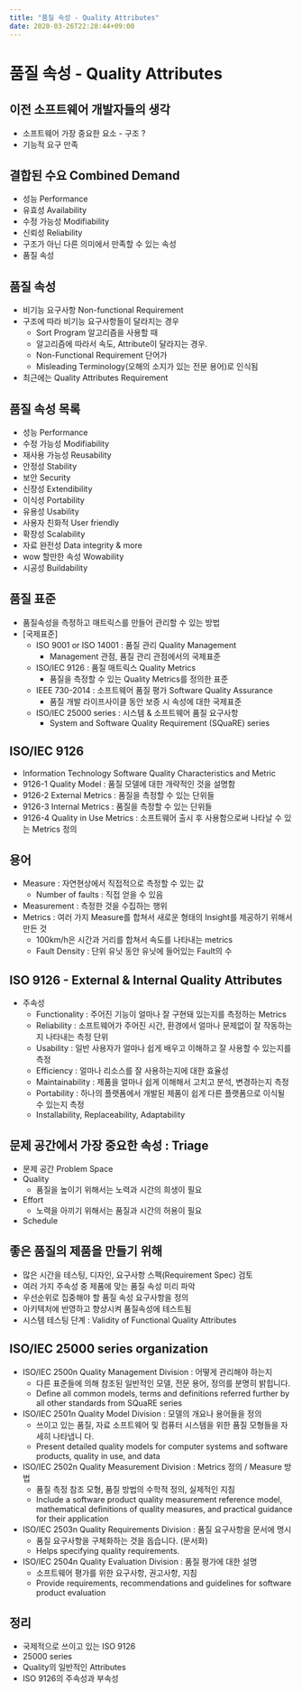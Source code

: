 ```yaml
---
title: "품질 속성 - Quality Attributes"
date: 2020-03-26T22:28:44+09:00
---
```


# 품질 속성 - Quality Attributes

## 이전 소프트웨어 개발자들의 생각

- 소프트웨어 가장 중요한 요소 - 구조 ?
- 기능적 요구 만족

## 결합된 수요 Combined Demand

- 성능 Performance
- 유효성 Availability
- 수정 가능성 Modifiability
- 신뢰성 Reliability
- 구조가 아닌 다른 의미에서 만족할 수 있는 속성
- 품질 속성

## 품질 속성

- 비기능 요구사항 Non-functional Requirement
- 구조에 따라 비기능 요구사항들이 달라지는 경우
	- Sort Program 알고리즘을 사용할 때
	- 알고리즘에 따라서 속도, Attribute이 달라지는 경우.
	- Non-Functional Requirement 단어가
	- Misleading Terminology(오해의 소지가 있는 전문 용어)로 인식됨
- 최근에는 Quality Attributes Requirement

## 품질 속성 목록

- 성능 Performance
- 수정 가능성 Modifiability
- 재사용 가능성 Reusability
- 안정성 Stability
- 보안 Security
- 신장성 Extendibility
- 이식성 Portability
- 유용성 Usability
- 사용자 친화적 User friendly
- 확장성 Scalability
- 자료 완전성 Data integrity & more
- wow 할만한 속성 Wowability
- 시공성 Buildability

## 품질 표준

- 품질속성을 측정하고 매트릭스를 만들어 관리할 수 있는 방법
- [국제표준]
	- ISO 9001 or ISO 14001 : 품질 관리 Quality Management
		- Management 관점, 품질 관리 관점에서의 국제표준
	- ISO/IEC 9126 : 품질 매트릭스 Quality Metrics
		- 품질을 측정할 수 있는 Quality Metrics를 정의한 표준
	- IEEE 730-2014 : 소프트웨어 품질 평가 Software Quality Assurance
		- 품질 개발 라이프사이클 동안 보증 시 속성에 대한 국제표준
	- ISO/IEC 25000 series : 시스템 & 소프트웨어 품질 요구사항
		- System and Software Quality Requirement (SQuaRE) series

## ISO/IEC 9126

- Information Technology Software Quality Characteristics and Metric
- 9126-1 Quality Model : 품질 모델에 대한 개략적인 것을 설명함
- 9126-2 External Metrics : 품질을 측정할 수 있는 단위들
- 9126-3  Internal Metrics : 품질을 측정할 수 있는 단위들
- 9126-4 Quality in Use Metrics : 소프트웨어 출시 후 사용함으로써 나타날 수 있는 Metrics 정의

## 용어

- Measure : 자연현상에서 직접적으로 측정할 수 있는 값
	- Number of faults : 직접 얻을 수 있음
- Measurement : 측정한 것을 수집하는 행위
- Metrics : 여러 가지 Measure를 합쳐서 새로운 형태의 Insight를 제공하기 위해서 만든 것
	- 100km/h은 시간과 거리를 합쳐서 속도를 나타내는 metrics
	- Fault Density : 단위 유닛 동안 유닛에 들어있는 Fault의 수

## ISO 9126 - External & Internal Quality Attributes

- 주속성
	- Functionality : 주어진 기능이 얼마나 잘 구현돼 있는지를 측정하는 Metrics
	- Reliability : 소프트웨어가 주어진 시간, 환경에서 얼마나 문제없이 잘 작동하는지 나타내는 				측정 단위
	- Usability : 일반 사용자가 얼마나 쉽게 배우고 이해하고 잘 사용할 수 있는지를 측정
	- Efficiency : 얼마나 리소스를 잘 사용하는지에 대한 효율성
	- Maintainability : 제품을 얼마나 쉽게 이해해서 고치고 분석, 변경하는지 측정
	- Portability : 하나의 플랫폼에서 개발된 제품이 쉽게 다른 플랫폼으로 이식될 수 있는지 측정
	- Installability, Replaceability, Adaptability

## 문제 공간에서 가장 중요한 속성 : Triage

- 문제 공간 Problem Space
- Quality
	- 품질을 높이기 위해서는 노력과 시간의 희생이 필요
- Effort
	- 노력을 아끼기 위해서는 품질과 시간의 허용이 필요
- Schedule

## 좋은 품질의 제품을 만들기 위해

- 많은 시간을 테스팅, 디자인, 요구사항 스펙(Requirement Spec) 검토
- 여러 가지 주속성 중 제품에 맞는 품질 속성 미리 파악
- 우선순위로 집중해야 할 품질 속성 요구사항을 정의
- 아키텍처에 반영하고 향상시켜 품질속성에 테스트됨
- 시스템 테스팅 단계 : Validity of Functional Quality Attributes

## ISO/IEC 25000 series organization

- ISO/IEC 2500n Quality Management Division : 어떻게 관리해야 하는지
	- 다른 표준들에 의해 참조된 일반적인 모델, 전문 용어, 정의를 분명히 밝힙니다.
	- Define all common models, terms and definitions referred further by all other 		standards from SQuaRE series
- ISO/IEC 2501n Quality Model Division : 모델의 개요나 용어들을 정의
	- 쓰이고 있는 품질, 자료 소프트웨어 및 컴퓨터 시스템을 위한 품질 모형들을 자세히 나타냅니		다.
	- Present detailed quality models for computer systems and software products, quality 		in use, and data
- ISO/IEC 2502n Quality Measurement Division : Metrics 정의 / Measure 방법
	- 품질 측정 참조 모형, 품질 방법의 수학적 정의, 실제적인 지침
	- Include a software product quality measurement reference model, mathematical 		definitions of quality measures, and practical guidance for their application
- ISO/IEC 2503n Quality Requirements Division : 품질 요구사항을 문서에 명시
	- 품질 요구사항을 구체화하는 것을 돕습니다. (문서화)
	- Helps specifying quality requirements.
- ISO/IEC 2504n Quality Evaluation Division : 품질 평가에 대한 설명
	- 소프트웨어 평가를 위한 요구사항, 권고사항, 지침
	- Provide requirements, recommendations and guidelines for software product 		evaluation

## 정리

- 국제적으로 쓰이고 있는 ISO 9126
- 25000 series
- Quality의 일반적인 Attributes
- ISO 9126의 주속성과 부속성
